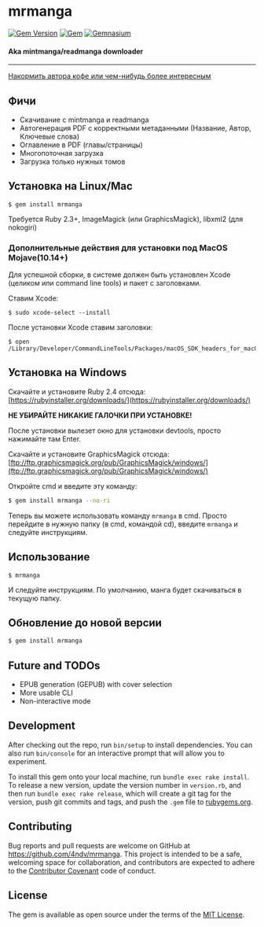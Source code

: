 # mrmanga

[![Gem Version](https://badge.fury.io/rb/mrmanga.svg)](https://badge.fury.io/rb/mrmanga)
[![Gem](https://img.shields.io/gem/dt/mrmanga.svg)]()
[![Gemnasium](https://img.shields.io/gemnasium/4ndv/mrmanga.svg)]()


#### Aka mintmanga/readmanga downloader

---------

[Накормить автора кофе или чем-нибудь более интересным](https://andv.xyz/buymeacoffee)

## Фичи

* Скачивание с mintmanga и readmanga
* Автогенерация PDF с корректными метаданными (Название, Автор, Ключевые слова)
* Оглавление в PDF (главы/страницы)
* Многопоточная загрузка
* Загрузка только нужных томов

## Установка на Linux/Mac

    $ gem install mrmanga

Требуется Ruby 2.3+, ImageMagick (или GraphicsMagick), libxml2 (для nokogiri)

### Дополнительные действия для установки под MacOS Mojave(10.14+)

Для успешной сборки, в системе должен быть установлен Xcode (целиком или command line tools) и пакет с заголовками.

Ставим Xcode:

```   
$ sudo xcode-select --install
```
   
После установки Xcode ставим заголовки:

```   
$ open /Library/Developer/CommandLineTools/Packages/macOS_SDK_headers_for_macOS_10.14.pkg
```

## Установка на Windows

Скачайте и установите Ruby 2.4 отсюда: [https://rubyinstaller.org/downloads/](https://rubyinstaller.org/downloads/)

**НЕ УБИРАЙТЕ НИКАКИЕ ГАЛОЧКИ ПРИ УСТАНОВКЕ!**

После установки вылезет окно для установки devtools, просто нажимайте там Enter.

Скачайте и установите GraphicsMagick отсюда: [ftp://ftp.graphicsmagick.org/pub/GraphicsMagick/windows/](ftp://ftp.graphicsmagick.org/pub/GraphicsMagick/windows/)

Откройте cmd и введите эту команду:

```bash
$ gem install mrmanga --no-ri
```

Теперь вы можете использовать команду `mrmanga` в cmd. Просто перейдите в нужную папку (в cmd, командой cd), введите `mrmanga` и следуйте инструкциям.

## Использование

    $ mrmanga

И следуйте инструкциям. По умолчанию, манга будет скачиваться в текущую папку.

## Обновление до новой версии

```bash
$ gem install mrmanga
```

## Future and TODOs

* EPUB generation (GEPUB) with cover selection
* More usable CLI
* Non-interactive mode

## Development

After checking out the repo, run `bin/setup` to install dependencies. You can also run `bin/console` for an interactive prompt that will allow you to experiment.

To install this gem onto your local machine, run `bundle exec rake install`. To release a new version, update the version number in `version.rb`, and then run `bundle exec rake release`, which will create a git tag for the version, push git commits and tags, and push the `.gem` file to [rubygems.org](https://rubygems.org).

## Contributing

Bug reports and pull requests are welcome on GitHub at https://github.com/4ndv/mrmanga. This project is intended to be a safe, welcoming space for collaboration, and contributors are expected to adhere to the [Contributor Covenant](http://contributor-covenant.org) code of conduct.


## License

The gem is available as open source under the terms of the [MIT License](http://opensource.org/licenses/MIT).
